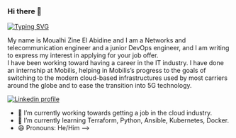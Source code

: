 ### Hi there 👋

<p align="left">
<a href="https://git.io/typing-svg"><img src="https://readme-typing-svg.demolab.com?font=Robot+Mono&pause=1000&color=1DF7A8&width=435&lines=Telecom+engineer+and+Junior+SysAdmin+%2F+DevOps+engineer" alt="Typing SVG" /></a>
</p>

   My name is Moualhi Zine El Abidine and I am a Networks and telecommunication engineer and a junior DevOps engineer, and I am writing to express my interest in applying for your job offer.  
   I have been working toward having a career in the IT industry. I have done an internship at Mobilis, helping in Mobilis’s progress to the goals of switching to the modern cloud-based infrastructures used by most carriers around the globe and to ease the transition into 5G technology.

<p align="left">
      <a href="https://www.Linkedin.com/in/zinemoualhi">
         <img alt="Linkedin profile" title="Linkedin" src="https://custom-icon-badges.demolab.com/?logo=untitled-1"/></a> 
</p>

- 🔭 I’m currently working towards getting a job in the cloud industry.
- 🌱 I’m currently learning Terraform, Python, Ansible, Kubernetes, Docker.
- 😄 Pronouns: He/Him
-->
